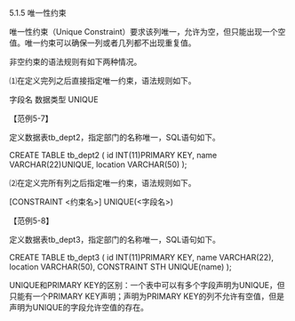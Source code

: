 #### 
  5.1.5 唯一性约束


唯一性约束（Unique Constraint）要求该列唯一，允许为空，但只能出现一个空值。唯一约束可以确保一列或者几列都不出现重复值。

非空约束的语法规则有如下两种情况。

⑴在定义完列之后直接指定唯一约束，语法规则如下。

&#13;
    字段名 数据类型 UNIQUE&#13;

【范例5-7】

定义数据表tb_dept2，指定部门的名称唯一，SQL语句如下。

&#13;
    CREATE TABLE tb_dept2&#13;
    (&#13;
      id INT(11)PRIMARY KEY,&#13;
      name VARCHAR(22)UNIQUE,&#13;
      location VARCHAR(50)&#13;
    );&#13;

⑵在定义完所有列之后指定唯一约束，语法规则如下。

&#13;
    [CONSTRAINT <约束名>] UNIQUE(<字段名>)&#13;

【范例5-8】

定义数据表tb_dept3，指定部门的名称唯一，SQL语句如下。

&#13;
    CREATE TABLE tb_dept3&#13;
    (&#13;
      id INT(11)PRIMARY KEY,&#13;
      name VARCHAR(22),&#13;
      location VARCHAR(50),&#13;
      CONSTRAINT STH UNIQUE(name)&#13;
    );&#13;

UNIQUE和PRIMARY KEY的区别：一个表中可以有多个字段声明为UNIQUE，但只能有一个PRIMARY KEY声明；声明为PRIMARY KEY的列不允许有空值，但是声明为UNIQUE的字段允许空值的存在。

